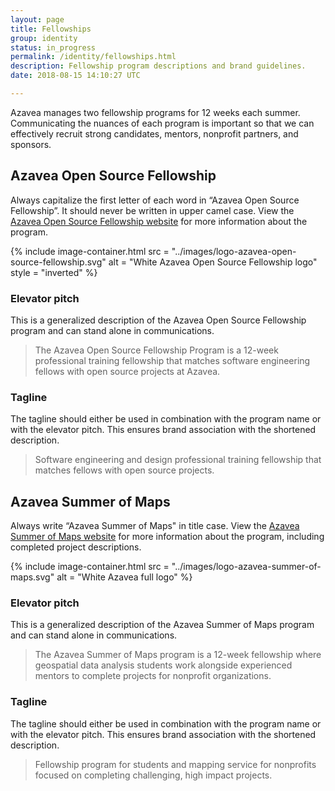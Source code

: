 ```yaml
---
layout: page
title: Fellowships
group: identity
status: in_progress
permalink: /identity/fellowships.html
description: Fellowship program descriptions and brand guidelines.
date: 2018-08-15 14:10:27 UTC

---
```

Azavea manages two fellowship programs for 12 weeks each summer. Communicating the nuances of each program is important so that we can effectively recruit strong candidates, mentors, nonprofit partners, and sponsors.

## Azavea Open Source Fellowship
Always capitalize the first letter of each word in “Azavea Open Source Fellowship”. It should never be written in upper camel case. View the [Azavea Open Source Fellowship website](https://fellowship.azavea.com/) for more information about the program.

{% include image-container.html
  src =  "../images/logo-azavea-open-source-fellowship.svg"
  alt =  "White Azavea Open Source Fellowship logo"
  style = "inverted"
%}

### Elevator pitch
This is a generalized description of the Azavea Open Source Fellowship program and can stand alone in communications.

>The Azavea Open Source Fellowship Program is a 12-week professional training fellowship that matches software engineering fellows with open source projects at Azavea.

### Tagline
The tagline should either be used in combination with the program name or with the elevator pitch. This ensures brand association with the shortened description.

>Software engineering and design professional training fellowship that matches fellows with open source projects.

## Azavea Summer of Maps
Always write “Azavea Summer of Maps" in title case. View the [Azavea Summer of Maps website](http://www.summerofmaps.com/) for more information about the program, including completed project descriptions.

{% include image-container.html
  src =  "../images/logo-azavea-summer-of-maps.svg"
  alt =  "White Azavea full logo"
%}

### Elevator pitch
This is a generalized description of the Azavea Summer of Maps program and can stand alone in communications.

>The Azavea Summer of Maps program is a 12-week fellowship where geospatial data analysis students work alongside experienced mentors to complete projects for nonprofit organizations.

### Tagline
The tagline should either be used in combination with the program name or with the elevator pitch. This ensures brand association with the shortened description.

>Fellowship program for students and mapping service for nonprofits focused on completing challenging, high impact projects.

